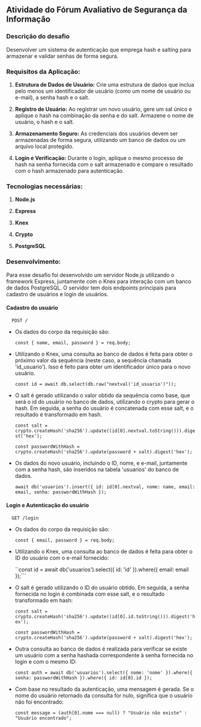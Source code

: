 ## Atividade do Fórum Avaliativo de Segurança da Informação

### Descrição do desafio

   Desenvolver um sistema de autenticação que emprega hash e salting para armazenar e validar senhas de forma segura.

### Requisitos da Aplicação: 

1. **Estrutura de Dados de Usuário:**
   Crie uma estrutura de dados que inclua pelo menos um identificador de usuário (como um nome de usuário ou e-mail), a senha hash e o salt.

2. **Registro de Usuário:**
   Ao registrar um novo usuário, gere um sal único e aplique o hash na combinação da senha e do salt. Armazene o nome de usuário, o hash e o salt.

3. **Armazenamento Seguro:**
   As credenciais dos usuários devem ser armazenadas de forma segura, utilizando um banco de dados ou um arquivo local protegido.

4. **Login e Verificação:**
   Durante o login, aplique o mesmo processo de hash na senha fornecida com o salt armazenado e compare o resultado com o hash armazenado para autenticação.

### Tecnologias necessárias:

1. **Node.js**

2. **Express**
   
3. **Knex**
   
4. **Crypto**

5. **PostgreSQL**

### Desenvolvimento:

Para esse desafio foi desenvolvido um servidor Node.js utilizando o framework Express, juntamente com o Knex para interação com um banco de dados PostgreSQL. O servidor tem dois endpoints principais para cadastro de usuários e login de usuários.

#### Cadastro do usuário

```http
  POST /
```

- Os dados do corpo da requisição são:

   ```const { name, email, password } = req.body;```


- Utilizando o Knex, uma consulta ao banco de dados é feita para obter o próximo valor da sequência (neste caso, a sequência chamada 'id_usuario'). Isso é feito para obter um identificador único para o novo usuário.

   ```const id = await db.select(db.raw("nextval('id_usuario')"));```

- O salt é gerado utilizando o valor obtido da sequência como base, que será o id do usuário no banco de dados, utilizando o crypto para gerar o hash. Em seguida, a senha do usuário é concatenada com esse salt, e o resultado é transformado em hash. 

   ```const salt = crypto.createHash('sha256').update((id[0].nextval.toString())).digest('hex');```

   ```const passwordWithHash = crypto.createHash('sha256').update(password + salt).digest('hex');```

- Os dados do novo usuário, incluindo o ID, nome, e e-mail, juntamente com a senha hash, são inseridos na tabela 'usuarios' do banco de dados.

   ```await db('usuarios').insert({ id: id[0].nextval, nome: name, email: email, senha: passwordWithHash });```





#### Login e Autenticação do usuário

```http
  GET /login
```

- Os dados do corpo da requisição são:

   ```const { email, password } = req.body;```

- Utilizando o Knex, uma consulta ao banco de dados é feita para obter o ID do usuário com o e-mail fornecido:

   ``const id = await db('usuarios').select({ id: 'id' }).where({ email: email });```

- O salt é gerado utilizando o ID do usuário obtido. Em seguida, a senha fornecida no login é combinada com esse salt, e o resultado transformado em hash:

   ```const salt = crypto.createHash('sha256').update((id[0].id.toString())).digest('hex');```

   ```const passwordWithHash = crypto.createHash('sha256').update(password + salt).digest('hex');```

- Outra consulta ao banco de dados é realizada para verificar se existe um usuário com a senha hashada correspondente à senha fornecida no login e com o mesmo ID:

   ```const auth = await db('usuarios').select({ nome: 'nome' }).where({ senha: passwordWithHash }).where({ id: id[0].id });```

- Com base no resultado da autenticação, uma mensagem é gerada. Se o nome do usuário retornado da consulta for nulo, significa que o usuário não foi encontrado:

   ```const message = (auth[0].nome === null) ? "Usuário não existe" : "Usuário encontrado";```



   
